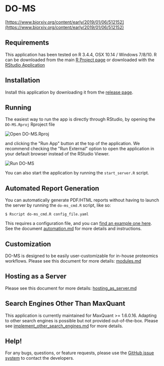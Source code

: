 # DO-MS

[https://www.biorxiv.org/content/early/2019/01/06/512152](https://www.biorxiv.org/content/early/2019/01/06/512152)

## Requirements

This application has been tested on R 3.4.4, OSX 10.14 / Windows 7/8/10. R can be downloaded from the main [R Project page](https://www.r-project.org/) or downloaded with the [RStudio Application](https://www.rstudio.com/products/rstudio/download/)

## Installation

Install this application by downloading it from the [release page](https://github.com/SlavovLab/DO-MS/releases).

## Running

The easiest way to run the app is directly through RStudio, by opening the ```DO-MS.Rproj``` Rproject file

![](https://github.com/SlavovLab/DO-MS/raw/master/documentation/do-ms-proj.png "Open DO-MS.Rproj")

and clicking the "Run App" button at the top of the application. We recommend checking the "Run External" option to open the application in your default browser instead of the RStudio Viewer.

![](https://github.com/SlavovLab/DO-MS/raw/master/documentation/do-ms-run.png "Run DO-MS")

You can also start the application by running the ```start_server.R``` script.

## Automated Report Generation

You can automatically generate PDF/HTML reports without having to launch the server by running the ```do-ms_cmd.R``` script, like so:

```
$ Rscript do-ms_cmd.R config_file.yaml
```

This requires a configuration file, and you can [find an example one here](https://github.com/SlavovLab/DO-MS/blob/master/example/config_file.yaml). See the document [automation.md](https://github.com/SlavovLab/DO-MS/blob/master/documentation/automation.md) for more details and instructions.

## Customization

DO-MS is designed to be easily user-customizable for in-house proteomics workflows. Please see this document for more details: [modules.md](https://github.com/SlavovLab/DO-MS/blob/master/documentation/modules.md)

## Hosting as a Server

Please see this document for more details: [hosting_as_server.md](https://github.com/SlavovLab/DO-MS/blob/master/documentation/hosting_as_server.md)

## Search Engines Other Than MaxQuant

This application is currently maintained for MaxQuant >= 1.6.0.16. Adapting to other search engines is possible but not provided out-of-the-box. Please see [implement_other_search_engines.md](https://github.com/SlavovLab/DO-MS/blob/master/documentation/implement_other_search_engines.md) for more details.

## Help!

For any bugs, questions, or feature requests, 
please use the [GitHub issue system](https://github.com/SlavovLab/DO-MS/issues) to contact the developers.
